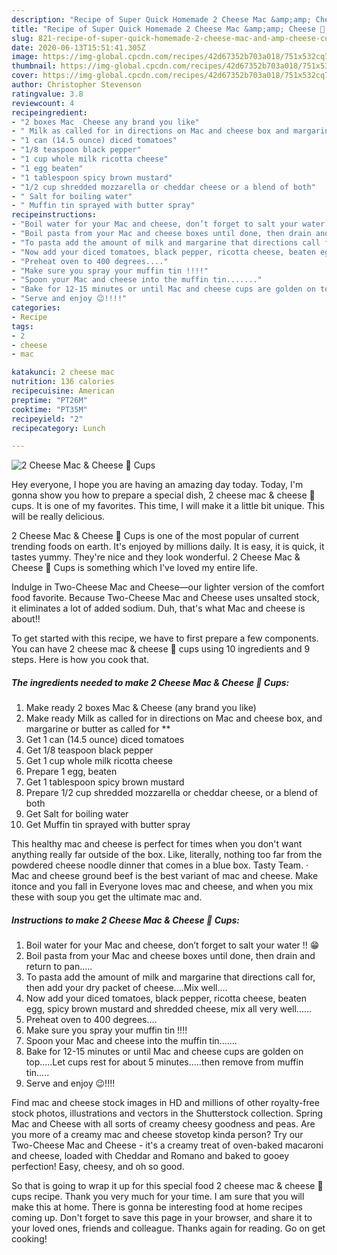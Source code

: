 ```yaml
---
description: "Recipe of Super Quick Homemade 2 Cheese Mac &amp;amp; Cheese 🧀 Cups"
title: "Recipe of Super Quick Homemade 2 Cheese Mac &amp;amp; Cheese 🧀 Cups"
slug: 821-recipe-of-super-quick-homemade-2-cheese-mac-and-amp-cheese-cups
date: 2020-06-13T15:51:41.305Z
image: https://img-global.cpcdn.com/recipes/42d67352b703a018/751x532cq70/2-cheese-mac-cheese-🧀-cups-recipe-main-photo.jpg
thumbnail: https://img-global.cpcdn.com/recipes/42d67352b703a018/751x532cq70/2-cheese-mac-cheese-🧀-cups-recipe-main-photo.jpg
cover: https://img-global.cpcdn.com/recipes/42d67352b703a018/751x532cq70/2-cheese-mac-cheese-🧀-cups-recipe-main-photo.jpg
author: Christopher Stevenson
ratingvalue: 3.8
reviewcount: 4
recipeingredient:
- "2 boxes Mac  Cheese any brand you like"
- " Milk as called for in directions on Mac and cheese box and margarine or butter as called for "
- "1 can (14.5 ounce) diced tomatoes"
- "1/8 teaspoon black pepper"
- "1 cup whole milk ricotta cheese"
- "1 egg beaten"
- "1 tablespoon spicy brown mustard"
- "1/2 cup shredded mozzarella or cheddar cheese or a blend of both"
- " Salt for boiling water"
- " Muffin tin sprayed with butter spray"
recipeinstructions:
- "Boil water for your Mac and cheese, don’t forget to salt your water !! 😁"
- "Boil pasta from your Mac and cheese boxes until done, then drain and return to pan....."
- "To pasta add the amount of milk and margarine that directions call for, then add your dry packet of cheese....Mix well...."
- "Now add your diced tomatoes, black pepper, ricotta cheese, beaten egg, spicy brown mustard and shredded cheese, mix all very well......"
- "Preheat oven to 400 degrees...."
- "Make sure you spray your muffin tin !!!!"
- "Spoon your Mac and cheese into the muffin tin......."
- "Bake for 12-15 minutes or until Mac and cheese cups are golden on top.....Let cups rest for about 5 minutes.....then remove from muffin tin....."
- "Serve and enjoy 😉!!!!"
categories:
- Recipe
tags:
- 2
- cheese
- mac

katakunci: 2 cheese mac 
nutrition: 136 calories
recipecuisine: American
preptime: "PT26M"
cooktime: "PT35M"
recipeyield: "2"
recipecategory: Lunch

---
```



![2 Cheese Mac &amp; Cheese 🧀 Cups](https://img-global.cpcdn.com/recipes/42d67352b703a018/751x532cq70/2-cheese-mac-cheese-🧀-cups-recipe-main-photo.jpg)

Hey everyone, I hope you are having an amazing day today. Today, I'm gonna show you how to prepare a special dish, 2 cheese mac &amp; cheese 🧀 cups. It is one of my favorites. This time, I will make it a little bit unique. This will be really delicious.

2 Cheese Mac &amp; Cheese 🧀 Cups is one of the most popular of current trending foods on earth. It's enjoyed by millions daily. It is easy, it is quick, it tastes yummy. They're nice and they look wonderful. 2 Cheese Mac &amp; Cheese 🧀 Cups is something which I've loved my entire life.

Indulge in Two-Cheese Mac and Cheese—our lighter version of the comfort food favorite. Because Two-Cheese Mac and Cheese uses unsalted stock, it eliminates a lot of added sodium. Duh, that&#39;s what Mac and cheese is about!!


To get started with this recipe, we have to first prepare a few components. You can have 2 cheese mac &amp; cheese 🧀 cups using 10 ingredients and 9 steps. Here is how you cook that.

<!--inarticleads1-->

##### The ingredients needed to make 2 Cheese Mac &amp; Cheese 🧀 Cups:

1. Make ready 2 boxes Mac &amp; Cheese (any brand you like)
1. Make ready  Milk as called for in directions on Mac and cheese box, and margarine or butter as called for **
1. Get 1 can (14.5 ounce) diced tomatoes
1. Get 1/8 teaspoon black pepper
1. Get 1 cup whole milk ricotta cheese
1. Prepare 1 egg, beaten
1. Get 1 tablespoon spicy brown mustard
1. Prepare 1/2 cup shredded mozzarella or cheddar cheese, or a blend of both
1. Get  Salt for boiling water
1. Get  Muffin tin sprayed with butter spray


This healthy mac and cheese is perfect for times when you don&#39;t want anything really far outside of the box. Like, literally, nothing too far from the powdered cheese noodle dinner that comes in a blue box. Tasty Team. · Mac and cheese ground beef is the best variant of mac and cheese. Make itonce and you fall in Everyone loves mac and cheese, and when you mix these with soup you get the ultimate mac and. 

<!--inarticleads2-->

##### Instructions to make 2 Cheese Mac &amp; Cheese 🧀 Cups:

1. Boil water for your Mac and cheese, don’t forget to salt your water !! 😁
1. Boil pasta from your Mac and cheese boxes until done, then drain and return to pan.....
1. To pasta add the amount of milk and margarine that directions call for, then add your dry packet of cheese....Mix well....
1. Now add your diced tomatoes, black pepper, ricotta cheese, beaten egg, spicy brown mustard and shredded cheese, mix all very well......
1. Preheat oven to 400 degrees....
1. Make sure you spray your muffin tin !!!!
1. Spoon your Mac and cheese into the muffin tin.......
1. Bake for 12-15 minutes or until Mac and cheese cups are golden on top.....Let cups rest for about 5 minutes.....then remove from muffin tin.....
1. Serve and enjoy 😉!!!!


Find mac and cheese stock images in HD and millions of other royalty-free stock photos, illustrations and vectors in the Shutterstock collection. Spring Mac and Cheese with all sorts of creamy cheesy goodness and peas. Are you more of a creamy mac and cheese stovetop kinda person? Try our Two-Cheese Mac and Cheese - it&#39;s a creamy treat of oven-baked macaroni and cheese, loaded with Cheddar and Romano and baked to gooey perfection! Easy, cheesy, and oh so good. 

So that is going to wrap it up for this special food 2 cheese mac &amp; cheese 🧀 cups recipe. Thank you very much for your time. I am sure that you will make this at home. There is gonna be interesting food at home recipes coming up. Don't forget to save this page in your browser, and share it to your loved ones, friends and colleague. Thanks again for reading. Go on get cooking!

